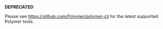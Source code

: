 **DEPRECATED**

Please see https://github.com/Polymer/polymer-cli for the latest supported Polymer tools.
